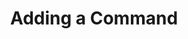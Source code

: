 ---
title: Adding a Command
position: 1.0
type: ""
description: How to add your own cmd to the IDC

content_markdown: |-
  The IDC allows you to add cmds so that they can be called from the terminal. Your cmds can either be public or private, and they can be static or in a static class.
  Each cmd is connected to its class instance, so non-static cmds will be called once per class instance, while static cmds will only be called once.

  Registered classes can be MonoBehaviours or normal C# classes. Normal C# classes can also be static.
  There is no unregister method as there is no need to unregister classes. The IDC will automatically detect when a class is 
  no longer used in the game and will remove it when the Unity Garbage Collector runs.

  Always remember to register your classes, otherwise your IDC cmds and variables will not be picked up.
  {: .info }

right_code_blocks:
  - title: Example 1
    language: csharp
    code_block: |-
      class Enemy : MonoBehaviour
      {
          public int health = 100;

          void Start()
          {
              //Each enemy created registers with the IDC
              IDCUtils.IDC.AddClass(this);
          }

          //When the 'KillAllEnemies' method is called from the IDC, 
          //it will be run on each enemy, therefore killing all enemies
          [IDCCmd("KillAllEnemies")]
          void KillEnemy()
          {
              Destroy(gameObject);
          }
      }
  - title: Example 2
    language: csharp
    code_block: |-
      class Player : MonoBehaviour
      {
          public int maxHealth = 100;
          int health;

          void Start()
          {
              health = maxHealth;
              IDCUtils.IDC.AddClass(this);
          }

          [IDCCmd()]
          public void HealPlayer(int healAmount)
          {
              health += healAmount;

              if (health > maxHealth)
                  health = maxHealth;
          }
      }
---
